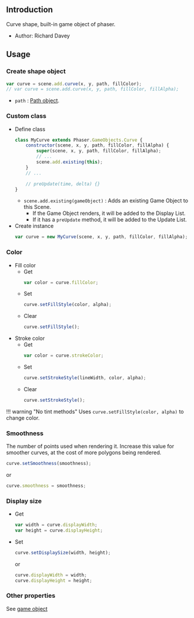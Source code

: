 ## Introduction

Curve shape, built-in game object of phaser.

- Author: Richard Davey

## Usage

### Create shape object

```javascript
var curve = scene.add.curve(x, y, path, fillColor);
// var curve = scene.add.curve(x, y, path, fillColor, fillAlpha);
```

- `path` : [Path object](path.md).

### Custom class

- Define class
    ```javascript
    class MyCurve extends Phaser.GameObjects.Curve {
        constructor(scene, x, y, path, fillColor, fillAlpha) {
            super(scene, x, y, path, fillColor, fillAlpha);
            // ...
            scene.add.existing(this);
        }
        // ...

        // preUpdate(time, delta) {}
    }
    ```
    - `scene.add.existing(gameObject)` : Adds an existing Game Object to this Scene.
        - If the Game Object renders, it will be added to the Display List.
        - If it has a `preUpdate` method, it will be added to the Update List.
- Create instance
    ```javascript
    var curve = new MyCurve(scene, x, y, path, fillColor, fillAlpha);
    ```

### Color

- Fill color
    - Get
        ```javascript
        var color = curve.fillColor;
        ```
    - Set
        ```javascript
        curve.setFillStyle(color, alpha);
        ```
    - Clear
        ```javascript
        curve.setFillStyle();
        ```
- Stroke color
    - Get
        ```javascript
        var color = curve.strokeColor;
        ```
    - Set
        ```javascript
        curve.setStrokeStyle(lineWidth, color, alpha);
        ```
    - Clear
        ```javascript
        curve.setStrokeStyle();
        ```

!!! warning "No tint methods"
    Uses `curve.setFillStyle(color, alpha)` to change color.

### Smoothness

The number of points used when rendering it. Increase this value for smoother curves, at the cost of more polygons being rendered.

```javascript
curve.setSmoothness(smoothness);
```
or
```javascript
curve.smoothness = smoothness;
```

### Display size

- Get
    ```javascript
    var width = curve.displayWidth;
    var height = curve.displayHeight;
    ```
- Set
    ```javascript
    curve.setDisplaySize(width, height);
    ```
    or
    ```javascript
    curve.displayWidth = width;
    curve.displayHeight = height;
    ```

### Other properties

See [game object](gameobject.md)
